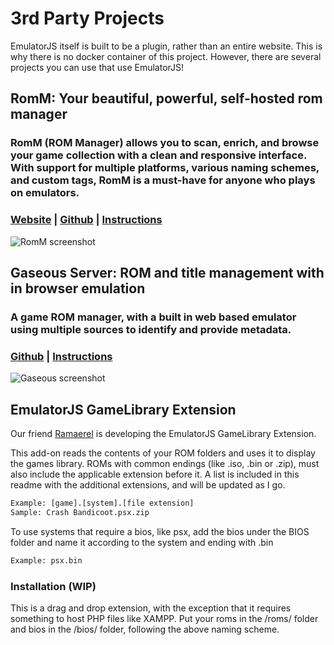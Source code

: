 # 3rd Party Projects

EmulatorJS itself is built to be a plugin, rather than an entire website. This is why there is no docker container of this project. However, there are several projects you can use that use EmulatorJS!

## RomM: Your beautiful, powerful, self-hosted rom manager

### RomM (ROM Manager) allows you to scan, enrich, and browse your game collection with a clean and responsive interface. With support for multiple platforms, various naming schemes, and custom tags, RomM is a must-have for anyone who plays on emulators.

### [Website](https://romm.app/) | [Github](https://github.com/rommapp/romm/) | [Instructions](https://github.com/rommapp/romm/wiki/Quick-Start-Guide)

![RomM screenshot](https://raw.githubusercontent.com/rommapp/romm/refs/heads/release/.github/resources/screenshots/preview-desktop.gif)

## Gaseous Server: ROM and title management with in browser emulation

### A game ROM manager, with a built in web based emulator using multiple sources to identify and provide metadata.

### [Github](https://github.com/gaseous-project/gaseous-server) | [Instructions](https://github.com/gaseous-project/gaseous-server/wiki/Installation)

![Gaseous screenshot](https://raw.githubusercontent.com/gaseous-project/gaseous-server/refs/heads/main/gaseous-server/wwwroot/screenshots/Library.png)

## EmulatorJS GameLibrary Extension

Our friend [Ramaerel](https://github.com/Ramaerel/emulatorjs-GameLibrary) is developing the EmulatorJS GameLibrary Extension.

This add-on reads the contents of your ROM folders and uses it to display the games library. ROMs with common endings (like .iso, .bin or .zip), must also include the applicable extension before it. A list is included in this readme with the additional extensions, and will be updated as I go.

```txt
Example: [game].[system].[file extension]
Sample: Crash Bandicoot.psx.zip
```

To use systems that require a bios, like psx, add the bios under the BIOS folder and name it according to the system and ending with .bin

```txt
Example: psx.bin
```

### Installation (WIP)

This is a drag and drop extension, with the exception that it requires something to host PHP files like XAMPP. Put your roms in the /roms/ folder and bios in the /bios/ folder, following the above naming scheme.
